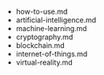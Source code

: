 - how-to-use.md
- artificial-intelligence.md
- machine-learning.md
- cryptography.md
- blockchain.md
- internet-of-things.md
- virtual-reality.md